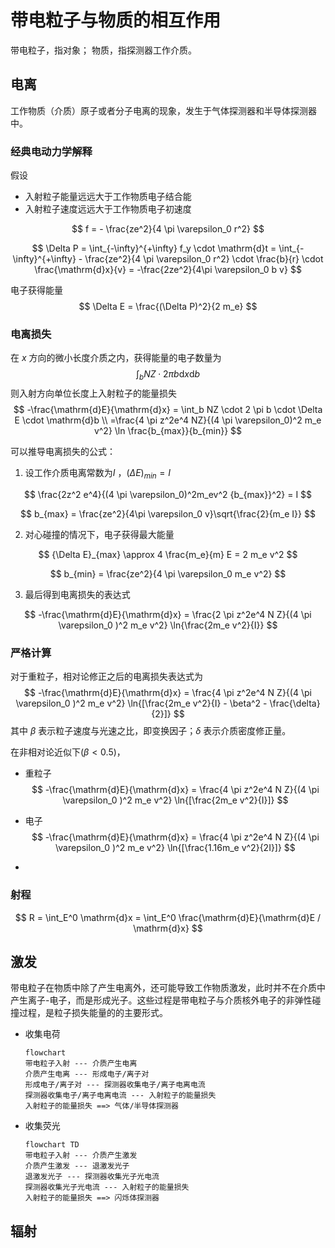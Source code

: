 # 带电粒子与物质的相互作用

带电粒子，指对象；
物质，指探测器工作介质。

## 电离

工作物质（介质）原子或者分子电离的现象，发生于气体探测器和半导体探测器中。

### 经典电动力学解释

假设

* 入射粒子能量远远大于工作物质电子结合能
* 入射粒子速度远远大于工作物质电子初速度

$$
f = - \frac{ze^2}{4 \pi \varepsilon_0 r^2}
$$

$$
\Delta P = \int_{-\infty}^{+\infty} f_y \cdot \mathrm{d}t =
\int_{-\infty}^{+\infty} - \frac{ze^2}{4 \pi \varepsilon_0 r^2} \cdot \frac{b}{r} \cdot \frac{\mathrm{d}x}{v} =
-\frac{2ze^2}{4\pi \varepsilon_0 b v}
$$

电子获得能量
$$
\Delta E = \frac{(\Delta P)^2}{2 m_e}
$$

### 电离损失

在 $x$ 方向的微小长度介质之内，获得能量的电子数量为
$$
\int_b N Z \cdot 2 \pi b \mathrm{d}x \mathrm{d}b
$$
则入射方向单位长度上入射粒子的能量损失
$$
-\frac{\mathrm{d}E}{\mathrm{d}x} =
\int_b NZ \cdot 2 \pi b \cdot \Delta E \cdot \mathrm{d}b \\
=\frac{4 \pi z^2e^4 NZ}{(4 \pi \varepsilon_0)^2 m_e v^2} \ln \frac{b_{max}}{b_{min}}
$$

可以推导电离损失的公式：

1. 设工作介质电离常数为$I$ ，$(\Delta E)_{min} = I$

$$
\frac{2z^2 e^4}{(4 \pi \varepsilon_0)^2m_ev^2 {b_{max}}^2} = I
$$

$$
b_{max} = \frac{ze^2}{4\pi \varepsilon_0 v}\sqrt{\frac{2}{m_e I}}
$$

2. 对心碰撞的情况下，电子获得最大能量

$$
{\Delta E}_{max} \approx 4 \frac{m_e}{m} E = 2 m_e v^2
$$

$$
b_{min} = \frac{ze^2}{4 \pi \varepsilon_0 m_e v^2}
$$

3. 最后得到电离损失的表达式

$$
-\frac{\mathrm{d}E}{\mathrm{d}x} = \frac{2 \pi z^2e^4 N Z}{(4 \pi \varepsilon_0 )^2 m_e v^2} \ln{\frac{2m_e v^2}{I}}
$$

### 严格计算

对于重粒子，相对论修正之后的电离损失表达式为
$$
-\frac{\mathrm{d}E}{\mathrm{d}x} = \frac{4 \pi z^2e^4 N Z}{(4 \pi \varepsilon_0 )^2 m_e v^2} \ln{[\frac{2m_e v^2}{I} - \beta^2 - \frac{\delta}{2}]}
$$
其中 $\beta$ 表示粒子速度与光速之比，即变换因子；$\delta$ 表示介质密度修正量。

在非相对论近似下($\beta < 0.5$)，

* 重粒子
  $$
  -\frac{\mathrm{d}E}{\mathrm{d}x} = 
  \frac{4 \pi z^2e^4 N Z}{(4 \pi \varepsilon_0 )^2 m_e v^2} 
  \ln{[\frac{2m_e v^2}{I}]}
  $$

* 电子
  $$
  -\frac{\mathrm{d}E}{\mathrm{d}x} = 
  \frac{4 \pi z^2e^4 N Z}{(4 \pi \varepsilon_0 )^2 m_e v^2} 
  \ln{[\frac{1.16m_e v^2}{2I}]}
  $$

* 

### 射程

$$
R = \int_E^0 \mathrm{d}x = \int_E^0 \frac{\mathrm{d}E}{\mathrm{d}E / \mathrm{d}x}
$$

## 激发

带电粒子在物质中除了产生电离外，还可能导致工作物质激发，此时并不在介质中产生离子-电子，而是形成光子。这些过程是带电粒子与介质核外电子的非弹性碰撞过程，是粒子损失能量的的主要形式。

* 收集电荷
  ``` mermaid
  flowchart
  带电粒子入射 --- 介质产生电离
  介质产生电离 --- 形成电子/离子对
  形成电子/离子对 --- 探测器收集电子/离子电离电流
  探测器收集电子/离子电离电流 --- 入射粒子的能量损失
  入射粒子的能量损失 ==> 气体/半导体探测器
  ```

* 收集荧光
  ``` mermaid
  flowchart TD
  带电粒子入射 --- 介质产生激发
  介质产生激发 --- 退激发光子
  退激发光子 --- 探测器收集光子光电流
  探测器收集光子光电流 --- 入射粒子的能量损失
  入射粒子的能量损失 ==> 闪烁体探测器
  ```

## 辐射

